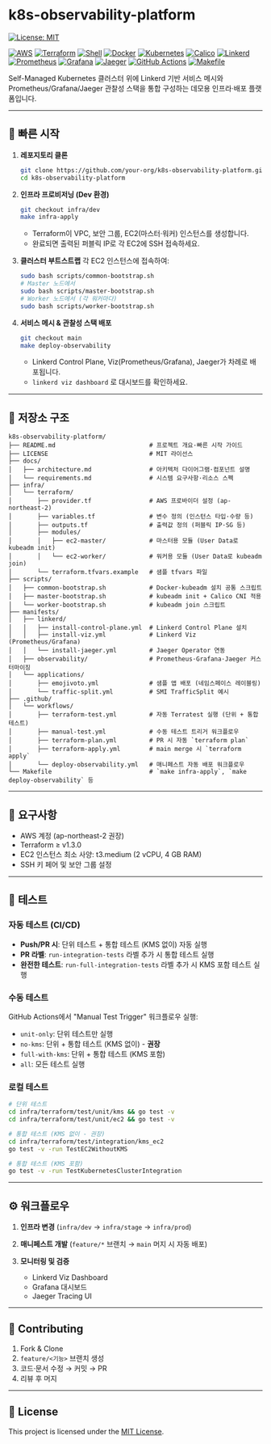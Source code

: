 # k8s-observability-platform

[![License: MIT](https://img.shields.io/badge/License-MIT-yellow.svg)](LICENSE)

[![AWS](https://img.shields.io/badge/AWS-232F3E?style=flat&logo=amazonaws&logoColor=white)](https://aws.amazon.com/)
[![Terraform](https://img.shields.io/badge/Terraform-623CE4?style=flat&logo=terraform&logoColor=white)](https://www.terraform.io/)
[![Shell](https://img.shields.io/badge/Shell-121011?style=flat&logo=gnu-bash&logoColor=white)](https://www.gnu.org/software/bash/)
[![Docker](https://img.shields.io/badge/Docker-2496ED?style=flat&logo=docker&logoColor=white)](https://www.docker.com/)
[![Kubernetes](https://img.shields.io/badge/Kubernetes-326CE5?style=flat&logo=kubernetes&logoColor=white)](https://kubernetes.io/)
[![Calico](https://img.shields.io/badge/Calico-FCB92B?style=flat&logo=projectcalico&logoColor=black)](https://www.projectcalico.org/)
[![Linkerd](https://img.shields.io/badge/Linkerd-24A3E0?style=flat&logo=linkerd&logoColor=white)](https://linkerd.io/)
[![Prometheus](https://img.shields.io/badge/Prometheus-E6522C?style=flat&logo=prometheus&logoColor=white)](https://prometheus.io/)
[![Grafana](https://img.shields.io/badge/Grafana-F46800?style=flat&logo=grafana&logoColor=white)](https://grafana.com/)
[![Jaeger](https://img.shields.io/badge/Jaeger-000000?style=flat&logo=jaeger-tracing&logoColor=white)](https://www.jaegertracing.io/)
[![GitHub Actions](https://img.shields.io/badge/GitHub_Actions-2088FF?style=flat&logo=github-actions&logoColor=white)](https://github.com/features/actions)
[![Makefile](https://img.shields.io/badge/Makefile-000000?style=flat&logo=make&logoColor=white)](https://www.gnu.org/software/make/)

Self-Managed Kubernetes 클러스터 위에 Linkerd 기반 서비스 메시와  
Prometheus/Grafana/Jaeger 관찰성 스택을 통합 구성하는 데모용 인프라·배포 플랫폼입니다.

---

## 🚀 빠른 시작

1. **레포지토리 클론**  
   ```bash
   git clone https://github.com/your-org/k8s-observability-platform.git
   cd k8s-observability-platform
    ```


2. **인프라 프로비저닝 (Dev 환경)**

   ```bash
   git checkout infra/dev
   make infra-apply
   ```

   * Terraform이 VPC, 보안 그룹, EC2(마스터·워커) 인스턴스를 생성합니다.
   * 완료되면 출력된 퍼블릭 IP로 각 EC2에 SSH 접속하세요.

3. **클러스터 부트스트랩**
   각 EC2 인스턴스에 접속하여:

   ```bash
   sudo bash scripts/common-bootstrap.sh
   # Master 노드에서
   sudo bash scripts/master-bootstrap.sh
   # Worker 노드에서 (각 워커마다)
   sudo bash scripts/worker-bootstrap.sh
   ```

4. **서비스 메시 & 관찰성 스택 배포**

   ```bash
   git checkout main
   make deploy-observability
   ```

   * Linkerd Control Plane, Viz(Prometheus/Grafana), Jaeger가 차례로 배포됩니다.
   * `linkerd viz dashboard` 로 대시보드를 확인하세요.

---

## 📁 저장소 구조

```text
k8s-observability-platform/
├── README.md                          # 프로젝트 개요·빠른 시작 가이드
├── LICENSE                            # MIT 라이선스
├── docs/
│   ├── architecture.md                # 아키텍처 다이어그램·컴포넌트 설명
│   └── requirements.md                # 시스템 요구사항·리소스 스펙
├── infra/
│   └── terraform/
│       ├── provider.tf                # AWS 프로바이더 설정 (ap-northeast-2)
│       ├── variables.tf               # 변수 정의 (인스턴스 타입·수량 등)
│       ├── outputs.tf                 # 출력값 정의 (퍼블릭 IP·SG 등)
│       ├── modules/
│       │   ├── ec2-master/            # 마스터용 모듈 (User Data로 kubeadm init)
│       │   └── ec2-worker/            # 워커용 모듈 (User Data로 kubeadm join)
│       └── terraform.tfvars.example   # 샘플 tfvars 파일
├── scripts/
│   ├── common-bootstrap.sh            # Docker·kubeadm 설치 공통 스크립트
│   ├── master-bootstrap.sh            # kubeadm init + Calico CNI 적용
│   └── worker-bootstrap.sh            # kubeadm join 스크립트
├── manifests/
│   ├── linkerd/
│   │   ├── install-control-plane.yml  # Linkerd Control Plane 설치
│   │   ├── install-viz.yml            # Linkerd Viz (Prometheus/Grafana)
│   │   └── install-jaeger.yml         # Jaeger Operator 연동
│   ├── observability/                 # Prometheus·Grafana·Jaeger 커스터마이징
│   └── applications/
│       ├── emojivoto.yml              # 샘플 앱 배포 (네임스페이스 레이블링)
│       └── traffic-split.yml          # SMI TrafficSplit 예시
├── .github/
│   └── workflows/
│       ├── terraform-test.yml         # 자동 Terratest 실행 (단위 + 통합 테스트)
│       ├── manual-test.yml            # 수동 테스트 트리거 워크플로우
│       ├── terraform-plan.yml         # PR 시 자동 `terraform plan`
│       ├── terraform-apply.yml        # main merge 시 `terraform apply`
│       └── deploy-observability.yml   # 매니페스트 자동 배포 워크플로우
└── Makefile                           # `make infra-apply`, `make deploy-observability` 등
```

---

## 🔧 요구사항

* AWS 계정 (ap-northeast-2 권장)
* Terraform ≥ v1.3.0
* EC2 인스턴스 최소 사양: t3.medium (2 vCPU, 4 GB RAM)
* SSH 키 페어 및 보안 그룹 설정

---

## 🧪 테스트

### 자동 테스트 (CI/CD)
- **Push/PR 시**: 단위 테스트 + 통합 테스트 (KMS 없이) 자동 실행
- **PR 라벨**: `run-integration-tests` 라벨 추가 시 통합 테스트 실행
- **완전한 테스트**: `run-full-integration-tests` 라벨 추가 시 KMS 포함 테스트 실행

### 수동 테스트
GitHub Actions에서 "Manual Test Trigger" 워크플로우 실행:
- `unit-only`: 단위 테스트만 실행
- `no-kms`: 단위 + 통합 테스트 (KMS 없이) - **권장**
- `full-with-kms`: 단위 + 통합 테스트 (KMS 포함)
- `all`: 모든 테스트 실행

### 로컬 테스트
```bash
# 단위 테스트
cd infra/terraform/test/unit/kms && go test -v
cd infra/terraform/test/unit/ec2 && go test -v

# 통합 테스트 (KMS 없이 - 권장)
cd infra/terraform/test/integration/kms_ec2
go test -v -run TestEC2WithoutKMS

# 통합 테스트 (KMS 포함)
go test -v -run TestKubernetesClusterIntegration
```

---

## ⚙️ 워크플로우

1. **인프라 변경** (`infra/dev` → `infra/stage` → `infra/prod`)
2. **매니페스트 개발** (`feature/*` 브랜치 → `main` 머지 시 자동 배포)
3. **모니터링 및 검증**

   * Linkerd Viz Dashboard
   * Grafana 대시보드
   * Jaeger Tracing UI

---

## 🤝 Contributing

1. Fork & Clone
2. `feature/<기능>` 브랜치 생성
3. 코드·문서 수정 → 커밋 → PR
4. 리뷰 후 머지

---

## 📄 License

This project is licensed under the [MIT License](LICENSE).
